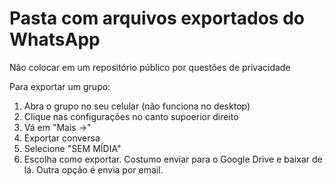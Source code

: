 # Pasta com arquivos exportados do WhatsApp

Não colocar em um repositório público por questões de privacidade

Para exportar um grupo:

1. Abra o grupo no seu celular (não funciona no desktop)
2. Clique nas configurações no canto supoerior direito
3. Vá em "Mais →"
4. Exportar conversa
5. Selecione "SEM MÍDIA"
6. Escolha como exportar. Costumo enviar para o Google Drive e baixar de lá. Outra opção é envia por email.
